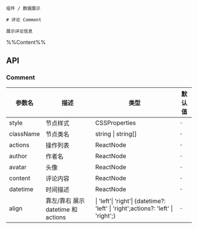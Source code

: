`````
组件 / 数据展示

# 评论 Comment

展示评论信息
`````

%%Content%%

## API

### Comment

|参数名|描述|类型|默认值|
|---|---|---|---|
|style|节点样式|CSSProperties |`-`|
|className|节点类名|string \| string[] |`-`|
|actions|操作列表|ReactNode |`-`|
|author|作者名|ReactNode |`-`|
|avatar|头像|ReactNode |`-`|
|content|评论内容|ReactNode |`-`|
|datetime|时间描述|ReactNode |`-`|
|align|靠左/靠右 展示 datetime 和 actions|\| 'left'\| 'right'\| {datetime?: 'left' \| 'right';actions?: 'left' \| 'right';} |`-`|

